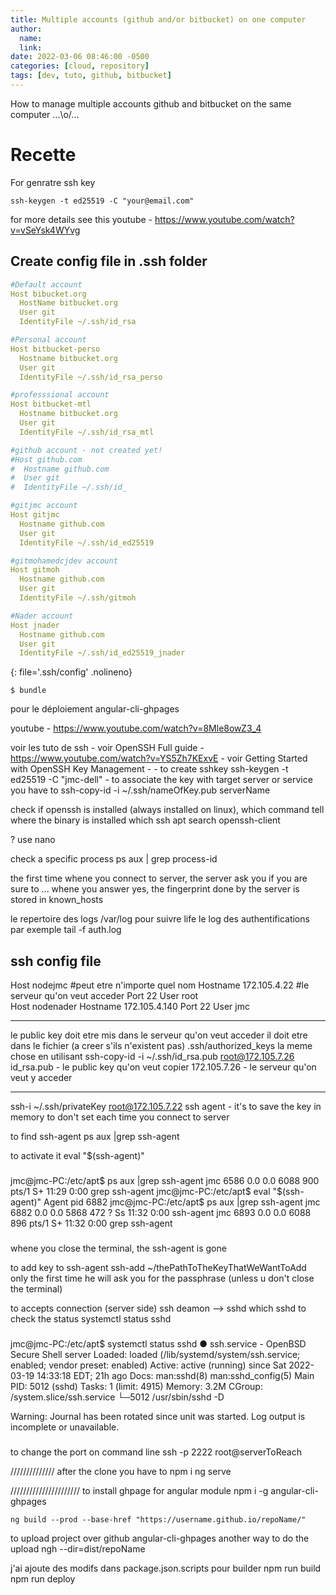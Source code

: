 ```yaml
---
title: Multiple accounts (github and/or bitbucket) on one computer
author:
  name: 
  link: 
date: 2022-03-06 08:46:00 -0500
categories: [cloud, repository]
tags: [dev, tuto, github, bitbucket]
---
```


How to manage multiple accounts github and bitbucket on the same computer ...\o/...

# Recette

For genratre ssh key
```cosole
ssh-keygen -t ed25519 -C "your@email.com"
```

for more details see this youtube - https://www.youtube.com/watch?v=vSeYsk4WYvg

## Create config file in .ssh folder

```yaml
#Default account
Host bibucket.org
  HostName bitbucket.org
  User git
  IdentityFile ~/.ssh/id_rsa

#Personal account
Host bitbucket-perso
  Hostname bitbucket.org
  User git
  IdentityFile ~/.ssh/id_rsa_perso

#professsional account
Host bitbucket-mtl
  Hostname bitbucket.org
  User git
  IdentityFile ~/.ssh/id_rsa_mtl

#github account - not created yet!
#Host github.com
#  Hostname github.com
#  User git
#  IdentityFile ~/.ssh/id_

#gitjmc account
Host gitjmc
  Hostname github.com
  User git
  IdentityFile ~/.ssh/id_ed25519

#gitmohamedcjdev account
Host gitmoh
  Hostname github.com
  User git
  IdentityFile ~/.ssh/gitmoh

#Nader account
Host jnader
  Hostname github.com
  User git
  IdentityFile ~/.ssh/id_ed25519_jnader

```
{: file='.ssh/config' .nolineno}

```console
$ bundle
```











pour le déploiement
	angular-cli-ghpages

youtube - https://www.youtube.com/watch?v=8Mle8owZ3_4


voir les tuto de ssh 
	- voir OpenSSH Full guide - https://www.youtube.com/watch?v=YS5Zh7KExvE
	- voir Getting Started with OpenSSH Key Management - 
	- to create sshkey
		ssh-keygen -t ed25519 -C "jmc-dell"
	- to associate the key with target server or service you have to 
		ssh-copy-id -i ~/.ssh/nameOfKey.pub serverName


check if openssh is installed (always installed on linux), which command tell where the binary is installed
	which ssh
	apt search openssh-client

? use nano

check a specific process 
ps aux | grep process-id


the first time whene you connect to server, the server ask you if you are sure to ...
whene you answer yes, the fingerprint done by the server is stored in known_hosts

le repertoire des logs
	/var/log
pour suivre life le log des authentifications par exemple
	tail -f auth.log

ssh config file
---
Host nodejmc #peut etre n'importe quel nom
	Hostname 172.105.4.22 #le serveur qu'on veut acceder
	Port 22 
	User root  
Host nodenader
	Hostname 172.105.4.140
	Port 22 
	User jmc

----

le public key doit etre mis dans le serveur qu'on veut acceder
il doit etre dans le fichier (a creer s'ils n'existent pas)
	.ssh/authorized_keys 
la meme chose en utilisant 
	ssh-copy-id -i ~/.ssh/id_rsa.pub root@172.105.7.26
id_rsa.pub - le public key qu'on veut copier
172.105.7.26 - le serveur qu'on veut y acceder

------------
ssh-i ~/.ssh/privateKey root@172.105.7.22
ssh agent - it's to save the key in memory to don't set each time you connect to server

to find ssh-agent
ps aux |grep ssh-agent

to activate it 
eval "$(ssh-agent)"

###
jmc@jmc-PC:/etc/apt$ ps aux |grep ssh-agent
jmc       6586  0.0  0.0   6088   900 pts/1    S+   11:29   0:00 grep ssh-agent
jmc@jmc-PC:/etc/apt$ eval "$(ssh-agent)"
Agent pid 6882
jmc@jmc-PC:/etc/apt$ ps aux |grep ssh-agent
jmc       6882  0.0  0.0   5868   472 ?        Ss   11:32   0:00 ssh-agent
jmc       6893  0.0  0.0   6088   896 pts/1    S+   11:32   0:00 grep ssh-agent
###
whene you close the terminal, the ssh-agent is gone

to add key to ssh-agent
	ssh-add ~/thePathToTheKeyThatWeWantToAdd
only the first time he will ask you for the passphrase (unless u don't close the terminal)


to accepts connection (server side)  ssh deamon --> sshd
which sshd
to check the status 
	systemctl status sshd
###
jmc@jmc-PC:/etc/apt$ systemctl status sshd
● ssh.service - OpenBSD Secure Shell server
   Loaded: loaded (/lib/systemd/system/ssh.service; enabled; vendor preset: enabled)
   Active: active (running) since Sat 2022-03-19 14:33:18 EDT; 21h ago
     Docs: man:sshd(8)
           man:sshd_config(5)
 Main PID: 5012 (sshd)
    Tasks: 1 (limit: 4915)
   Memory: 3.2M
   CGroup: /system.slice/ssh.service
           └─5012 /usr/sbin/sshd -D

Warning: Journal has been rotated since unit was started. Log output is incomplete or unavailable.
###

to change the port on command line
	ssh -p 2222 root@serverToReach


//////////////
after the clone you have to 
	npm i 
	ng serve

//////////////////////
to install ghpage for angular module
	npm i -g angular-cli-ghpages

	ng build --prod --base-href "https://username.github.io/repoName/"
to upload project over github
	angular-cli-ghpages
another way to do the upload
	ngh --dir=dist/repoName

j'ai ajoute des modifs dans package.json.scripts
pour builder
	npm run build
	npm run deploy